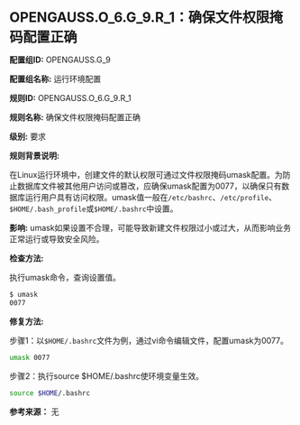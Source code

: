 **<font size="5">OPENGAUSS.O_6.G_9.R_1：确保文件权限掩码配置正确</font>**

**配置组ID:**
OPENGAUSS.G_9

**配置组名称:**
运行环境配置

**规则ID:**
OPENGAUSS.O_6.G_9.R_1

**规则名称:**
确保文件权限掩码配置正确

**级别:**
要求

**规则背景说明:**

在Linux运行环境中，创建文件的默认权限可通过文件权限掩码umask配置。为防止数据库文件被其他用户访问或篡改，应确保umask配置为0077，以确保只有数据库运行用户具有访问权限。umask值一般在`/etc/bashrc`、`/etc/profile`、`$HOME/.bash_profile`或`$HOME/.bashrc`中设置。

**影响:**
umask如果设置不合理，可能导致新建文件权限过小或过大，从而影响业务正常运行或导致安全风险。

**检查方法:**

执行umask命令，查询设置值。

```bash
$ umask
0077
```

**修复方法:**

步骤1：以`$HOME/.bashrc`文件为例，通过vi命令编辑文件，配置umask为0077。

```bash
umask 0077
```

步骤2：执行source $HOME/.bashrc使环境变量生效。

```bash
source $HOME/.bashrc
```

**参考来源：**
无